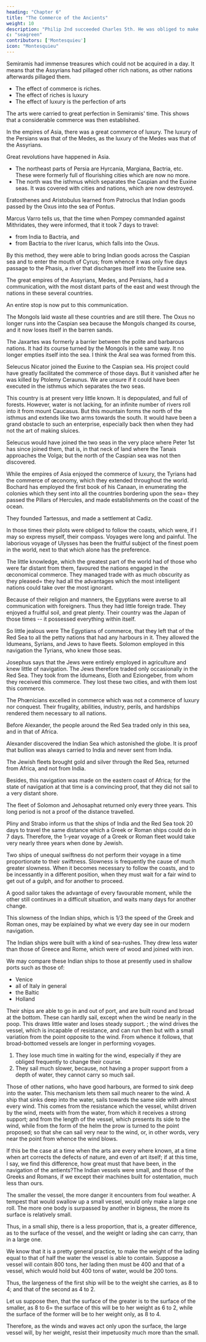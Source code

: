```yaml
---
heading: "Chapter 6"
title: "The Commerce of the Ancients"
weight: 10
description: "Philip 2nd succeeded Charles 5th. He was obliged to make the celebrated bankruptcy known to all the world"
c: "seagreen"
contributors: ['Montesquieu']
icon: "Montesquieu"
---
```





Semiramis had immense treasures which could not be acquired in a day. It means that the Assyrians had pillaged other rich nations, as other nations afterwards pillaged them.

- The effect of commerce is riches.
- The effect of riches is luxury
- The effect of luxury is the perfection of arts

The arts were carried to great perfection in Semiramis' time. This shows that a considerable commerce was then established.

In the empires of Asia, there was a great commerce of luxury. The luxury of the Persians was that of the Medes, as the luxury of the Medes was that of the Assyrians.

<!-- The history of luxury would make a fine part of that of commerce. -->

Great revolutions have happened in Asia. 
- The northeast parts of Persia are Hyrcania, Margiana, Bactria, etc. These were formerly full of flourishing cities which are now no more.
- The north was the isthmus which separates the Caspian and the Euxine seas. It was covered with cities and nations, which are now destroyed.

Eratosthenes and Aristobulus learned from Patroclus that Indian goods passed by the Oxus into the sea of Pontus.

Marcus Varro tells us, that the time when Pompey commanded against Mithridates, they were informed, that it took 7 days to travel:
- from India to Bactria, and
- from Bactria to the river Icarus, which falls into the Oxus.

By this method, they were able to bring Indian goods across the Caspian sea and to enter the mouth of Cyrus; from whence it was only five days passage to the Phasis, a river that discharges itself into the Euxine sea.

The great empires of the Assyrians, Medes, and Persians, had a communication, with the most distant parts of the east and west through the nations in these several countries.

An entire stop is now put to this communication.

The Mongols laid waste all these countries and are still there. The Oxus no longer runs into the Caspian sea because the Mongols changed its course, and it now loses itself in the barren sands.

The Jaxartes was formerly a barrier between the polite and barbarous nations. It had its course turned by the Mongols in the same way. It no longer empties itself into the sea. I think the Aral sea was formed from this.

Seleucus Nicator joined the Euxine to the Caspian sea. His project could have greatly facilitated the commerce of those days. But it vanished after he was killed by Ptolemy Ceraunus. We are unsure if it could have been executed in the isthmus which separates the two seas.

This country is at present very little known. It is depopulated, and full of forests. However, water is not lacking, for an infinite number of rivers roll into it from mount Caucasus. But this mountain forms the north of the isthmus and extends like two arms towards the south. It would have been a grand obstacle to such an enterprise, especially back then when they had not the art of making sluices.

Seleucus would have joined the two seas in the very place where Peter 1st has since joined them, that is, in that neck of land where the Tanais approaches the Volga; but the north of the Caspian sea was not then discovered.

While the empires of Asia enjoyed the commerce of luxury, the Tyrians had the commerce of œconomy, which they extended throughout the world. Bochard has employed the first book of his Canaan, in enumerating the colonies which they sent into all the countries bordering upon the sea= they passed the Pillars of Hercules, and made establishments  on the coast of the ocean.

They founded Tartessus, and made a settlement at Cadiz.

In those times their pilots were obliged to follow the coasts, which were, if I may so express myself, their compass. Voyages were long and painful. The laborious voyage of Ulysses has been the fruitful subject of the finest poem in the world, next to that which alone has the preference.

The little knowledge, which the greatest part of the world had of those who were far distant from them, favoured the nations engaged in the œconomical commerce. They managed trade with as much obscurity as they pleased= they had all the advantages which the most intelligent nations could take over the most ignorant.

Because of their religion and manners, the Egyptians were averse to all communication with foreigners. Thus they had little foreign trade. They enjoyed a fruitful soil, and great plenty. Their country was the Japan of those times -- it possessed everything within itself.

So little jealous were The Egyptians of commerce, that they left that of the Red Sea to all the petty nations that had any harbours in it. They allowed the Idumeans, Syrians, and Jews to have fleets. Solomon employed in this navigation the Tyrians, who knew those seas.

Josephus says that the Jews were entirely employed in agriculture and knew little of navigation. The Jews therefore traded only occasionally in the Red Sea. They took from the Idumeans, Eloth and Eziongeber, from whom they received this commerce. They lost these two cities, and with them lost this commerce.

The Phœnicians excelled in commerce which was not a commerce of luxury nor conquest. Their frugality, abilities, industry, perils, and hardships rendered them necessary to all nations.

Before Alexander, the people around the Red Sea traded only in this sea, and in that of Africa. 

Alexander discovered the Indian Sea which astonished the globe. It is proof that bullion was always carried to India and never sent from India.  

The Jewish fleets brought gold and silver through the Red Sea, returned from Africa, and not from India.

Besides, this navigation was made on the eastern coast of Africa; for the state of navigation at that time is a convincing proof, that they did not sail to a very distant shore. 

The fleet of Solomon and Jehosaphat returned only every three years. This long period is not a proof of the distance travelled.

Pliny and Strabo inform us that the ships of India and the Red Sea took 20 days to travel the same distance which a Greek or Roman ships could do in 7 days. Therefore, the 1-year voyage of a Greek or Roman fleet would take very nearly three years when done by Jewish. <!--  performed by those of Solomon. -->

Two ships of unequal swiftness do not perform their voyage in a time proportionate to their swiftness. Slowness is frequently the cause of much greater slowness. When it becomes necessary to follow the coasts, and to be incessantly in a different position, when they must wait for a fair wind to get out of a gulph, and for another to proceed.

A good sailor takes the advantage of every favourable moment, while the other still continues in a difficult situation, and waits many days for another change.

This slowness of the Indian ships, which is 1/3 the speed of the Greek and Roman ones, may be explained by what we every day see in our modern navigation.

The Indian ships were built with a kind of sea-rushes. They drew less water than those of Greece and Rome, which were of wood and joined with iron.

We may compare these Indian ships to those at presently used in shallow ports such as those of:
- Venice
- all of Italy in general
- the Baltic
- Holland

Their ships are able to go in and out of port, and are built round and broad at the bottom. These can hardly sail, except when the wind be nearly in the poop. This draws little water and loses steady support. ; the wind drives the vessel, which is incapable of resistance, and can run then but with a small variation from the point opposite to the wind. From whence it follows, that broad-bottomed vessels are longer in performing voyages.

1. They lose much time in waiting for the wind, especially if they are obliged frequently to change their course.
2. They sail much slower, because, not having a proper support from a depth of water, they cannot carry so much sail. 

Those of other nations, who have good harbours, are formed to sink deep into the water. This mechanism lets them sail much nearer to the wind. A ship that sinks deep into the water, sails towards the same side with almost every wind. This comes from the resistance which the vessel, whilst driven by the wind, meets with from the water, from which it receives a strong support; and from the length of the vessel, which presents its side to the wind, while from the form of the helm the prow is turned to the point proposed; so that she can sail very near to the wind, or, in other words, very near the point from whence the wind blows. 


If this be the case at a time when the arts are every where known, at a time when art corrects the defects of nature, and even of art itself; if at this time, I say, we find this difference, how great must that have been, in the navigation of the antients?The Indian vessels were small, and those of the Greeks and Romans, if we except their machines built for ostentation, much less than ours.

The smaller the vessel, the more danger it encounters from foul weather. A tempest that would swallow up a small vessel, would only make a large one roll.
The more one body is surpassed by another in bigness, the more its surface is relatively small.

Thus, in a small ship, there is a less proportion, that is, a greater difference, as to the surface of the vessel, and the weight or lading she can carry, than in a large one. 

We know that it is a pretty general practice, to make the weight of the lading equal to that of half the water the vessel is able to contain. Suppose a vessel will contain 800 tons, her lading then must be 400 and that of a vessel, which would hold but 400 tons of water, would be 200 tons. 

Thus, the largeness of the first ship will be to the weight she carries, as 8 to 4; and that of the second as 4 to 2. 

Let us suppose then, that the surface of the greater is to the surface of the smaller, as 8 to 6= the surface of this will be to her weight as 6 to 2, while the surface of the former will be to her   weight only, as 8 to 4. 

Therefore, as the winds and waves act only upon the surface, the large vessel will, by her weight, resist their impetuosity much more than the small.
